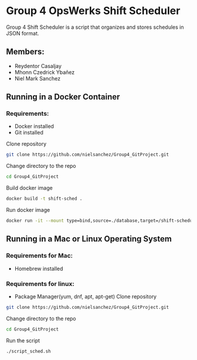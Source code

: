 # Group 4 OpsWerks Shift Scheduler
Group 4 Shift Scheduler is a script that organizes and stores schedules in JSON format.

## Members:
- Reydentor Casaljay
- Mhonn Czedrick Ybañez
- Niel Mark Sanchez

## Running in a Docker Container
### Requirements: 
- Docker installed
- Git installed

Clone repository
```sh
git clone https://github.com/nielsanchez/Group4_GitProject.git 
```
Change directory to the repo
```sh
cd Group4_GitProject
```
Build docker image
```sh
docker build -t shift-sched .
```
Run docker image
```sh
docker run -it --mount type=bind,source=./database,target=/shift-scheduler/database shift-sched /bin/bash ./shift_sched.sh
```


## Running in a Mac or Linux Operating System
### Requirements for Mac: 
- Homebrew installed
### Requirements for linux:
- Package Manager(yum, dnf, apt, apt-get)
Clone repository
```sh
git clone https://github.com/nielsanchez/Group4_GitProject.git 
```
Change directory to the repo
```sh
cd Group4_GitProject
```
Run the script
```sh
./script_sched.sh
```
